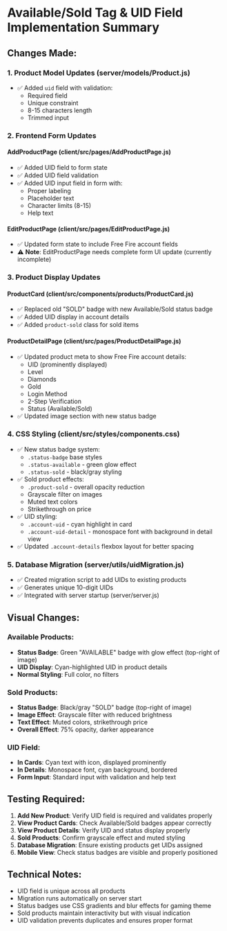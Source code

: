 # Available/Sold Tag & UID Field Implementation Summary

## Changes Made:

### 1. Product Model Updates (server/models/Product.js)
- ✅ Added `uid` field with validation:
  - Required field
  - Unique constraint
  - 8-15 characters length
  - Trimmed input

### 2. Frontend Form Updates

#### AddProductPage (client/src/pages/AddProductPage.js)
- ✅ Added UID field to form state
- ✅ Added UID field validation
- ✅ Added UID input field in form with:
  - Proper labeling
  - Placeholder text
  - Character limits (8-15)
  - Help text

#### EditProductPage (client/src/pages/EditProductPage.js)  
- ✅ Updated form state to include Free Fire account fields
- ⚠️ **Note**: EditProductPage needs complete form UI update (currently incomplete)

### 3. Product Display Updates

#### ProductCard (client/src/components/products/ProductCard.js)
- ✅ Replaced old "SOLD" badge with new Available/Sold status badge
- ✅ Added UID display in account details
- ✅ Added `product-sold` class for sold items

#### ProductDetailPage (client/src/pages/ProductDetailPage.js)
- ✅ Updated product meta to show Free Fire account details:
  - UID (prominently displayed)
  - Level
  - Diamonds
  - Gold
  - Login Method
  - 2-Step Verification
  - Status (Available/Sold)
- ✅ Updated image section with new status badge

### 4. CSS Styling (client/src/styles/components.css)
- ✅ New status badge system:
  - `.status-badge` base styles
  - `.status-available` - green glow effect
  - `.status-sold` - black/gray styling
- ✅ Sold product effects:
  - `.product-sold` - overall opacity reduction
  - Grayscale filter on images
  - Muted text colors
  - Strikethrough on price
- ✅ UID styling:
  - `.account-uid` - cyan highlight in card
  - `.account-uid-detail` - monospace font with background in detail view
- ✅ Updated `.account-details` flexbox layout for better spacing

### 5. Database Migration (server/utils/uidMigration.js)
- ✅ Created migration script to add UIDs to existing products
- ✅ Generates unique 10-digit UIDs
- ✅ Integrated with server startup (server/server.js)

## Visual Changes:

### Available Products:
- **Status Badge**: Green "AVAILABLE" badge with glow effect (top-right of image)
- **UID Display**: Cyan-highlighted UID in product details
- **Normal Styling**: Full color, no filters

### Sold Products:
- **Status Badge**: Black/gray "SOLD" badge (top-right of image)  
- **Image Effect**: Grayscale filter with reduced brightness
- **Text Effect**: Muted colors, strikethrough price
- **Overall Effect**: 75% opacity, darker appearance

### UID Field:
- **In Cards**: Cyan text with icon, displayed prominently
- **In Details**: Monospace font, cyan background, bordered
- **Form Input**: Standard input with validation and help text

## Testing Required:

1. **Add New Product**: Verify UID field is required and validates properly
2. **View Product Cards**: Check Available/Sold badges appear correctly
3. **View Product Details**: Verify UID and status display properly  
4. **Sold Products**: Confirm grayscale effect and muted styling
5. **Database Migration**: Ensure existing products get UIDs assigned
6. **Mobile View**: Check status badges are visible and properly positioned

## Technical Notes:

- UID field is unique across all products
- Migration runs automatically on server start
- Status badges use CSS gradients and blur effects for gaming theme
- Sold products maintain interactivity but with visual indication
- UID validation prevents duplicates and ensures proper format
